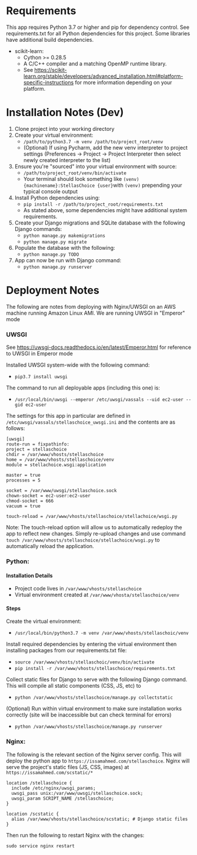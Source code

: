 # Requirements
This app requires Python 3.7 or higher and pip for dependency control.
See requirements.txt for all Python dependencies for this project.
Some libraries have additional build dependencies.
* scikit-learn:
    * Cython >= 0.28.5
    * A C/C++ compiler and a matching OpenMP runtime library.
    * See https://scikit-learn.org/stable/developers/advanced_installation.html#platform-specific-instructions for more information depending on your platform.

# Installation Notes (Dev)
1. Clone project into your working directory
2. Create your virtual environment:
    * `/path/to/python3.7 -m venv /path/to/project_root/venv`
    * (Optional) If using Pycharm, add the new venv interpreter to project settings (Preferences -> Project -> Project Interpreter then select newly created interpreter to the list)
3. Ensure you're "sourced" into your virtual environment with source:
    * `/path/to/project_root/venv/bin/activate`
    * Your terminal should look something like `(venv) {machinename}:StellasChoice {user}`with `(venv)` prepending your typical console output
4. Install Python dependencies using:
    * `pip install -r /path/to/project_root/requirements.txt`
    * As stated above, some dependencies might have additional system requirements.
5. Create your Django migrations and SQLite database with the following Django commands:
    * `python manage.py makemigrations`
    * `python manage.py migrate`
6. Populate the database with the following:
    * `python manage.py TODO`
7. App can now be run with Django command:
    * `python manage.py runserver`

# Deployment Notes
The following are notes from deploying with Nginx/UWSGI on an AWS machine running Amazon Linux AMI. We are running UWSGI in "Emperor" mode

### UWSGI
See https://uwsgi-docs.readthedocs.io/en/latest/Emperor.html for reference to UWSGI in Emperor mode

Installed UWSGI system-wide with the following command:
* `pip3.7 install uwsgi`

The command to run all deployable apps (including this one) is:
* `/usr/local/bin/uwsgi --emperor /etc/uwsgi/vassals --uid ec2-user --gid ec2-user`

The settings for this app in particular are defined in `/etc/uwsgi/vassals/stellaschoice_uwsgi.ini` and the contents are as follows:
```
[uwsgi]
route-run = fixpathinfo:
project = stellaschoice
chdir = /var/www/vhosts/stellaschoice
home = /var/www/vhosts/stellaschoice/venv
module = stellachoice.wsgi:application

master = true
processes = 5

socket = /var/www/uwsgi/stellaschoice.sock
chown-socket = ec2-user:ec2-user
chmod-socket = 666
vacuum = true

touch-reload = /var/www/vhosts/stellaschoice/stellachoice/wsgi.py
```

Note: The touch-reload option will allow us to automatically redeploy the app to reflect new changes. Simply re-upload changes and use command `touch /var/www/vhosts/stellaschoice/stellachoice/wsgi.py` to automatically reload the application.

### Python:
#### Installation Details
* Project code lives in `/var/www/vhosts/stellaschoice`
* Virtual environment created at `/var/www/vhosta/stellaschoice/venv`

#### Steps
Create the virtual environment:
* `/usr/local/bin/python3.7 -m venv /var/www/vhosts/stellaschoic/venv`
 
Install required dependencies by entering the virtual environment then installing packages from our requirements.txt file:
 
* `source /var/www/vhosts/stellaschoic/venv/bin/activate`
* `pip install -r /var/www/vhosts/stellaschoice/requirements.txt`
  
Collect static files for Django to serve with the following Django command. This will compile all static components (CSS, JS, etc) to 

* `python /var/www/vhosts/stellaschoice/manage.py collectstatic`
  
(Optional) Run within virtual environment to make sure installation works correctly (site will be inaccessible but can check terminal for errors)
 
* `python /var/www/vhosts/stellaschoice/manage.py runserver`


### Nginx: 
The following is the relevant section of the Nginx server config. This will deploy the python app to `https://issamahmed.com/stellaschoice`. Nginx will serve the project's static files (JS, CSS, images) at `https://issamahmed.com/scstatic/*` 

```
location /stellaschoice {
  include /etc/nginx/uwsgi_params;
  uwsgi_pass unix:/var/www/uwsgi/stellaschoice.sock;
  uwsgi_param SCRIPT_NAME /stellaschoice;
}

location /scstatic {
  alias /var/www/vhosts/stellaschoice/scstatic; # Django static files
}
```

Then run the following to restart Nginx with the changes:

`sudo service nginx restart`